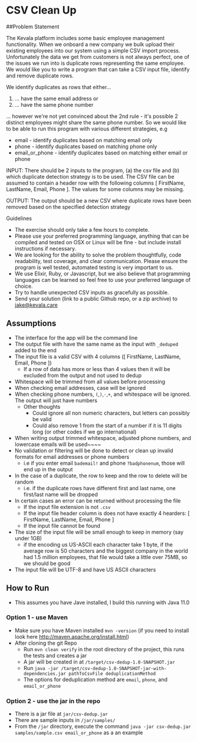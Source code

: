# CSV Clean Up

##Problem Statement

The Kevala platform includes some basic employee management functionality. When we
onboard a new company we bulk upload their existing employees into our system using a
simple CSV import process. Unfortunately the data we get from customers is not always perfect,
one of the issues we run into is duplicate rows representing the same employee. We would like
you to write a program that can take a CSV input file, identify and remove duplicate rows.

We identify duplicates as rows that either...
1. ... have the same email address or
2. ... have the same phone number

... however we're not yet convinced about the 2nd rule - it's possible 2 distinct employees might
share the same phone number. So we would like to be able to run this program with various
different strategies, e.g
- email - identify duplicates based on matching email only
- phone - identify duplicates based on matching phone only
- email_or_phone - identify duplicates based on matching either email or phone

INPUT: There should be 2 inputs to the program, (a) the csv file and (b) which duplicate
detection strategy is to be used. The CSV file can be assumed to contain a header row with the
following columns [ FirstName, LastName, Email, Phone ]. The values for some columns may
be missing.

OUTPUT: The output should be a new CSV where duplicate rows have been removed based on
the specified detection strategy

Guidelines
- The exercise should only take a few hours to complete.
- Please use your preferred programming language, anything that can be compiled and
tested on OSX or Linux will be fine - but include install instructions if necessary.
- We are looking for the ability to solve the problem thoughtfully, code readability, test
coverage, and clear communication. Please ensure the program is well tested,
automated testing is very important to us.
- We use Elixir, Ruby, or Javascript, but we also believe that programming languages can
be learned so feel free to use your preferred language of choice.
- Try to handle unexpected CSV inputs as gracefully as possible.
- Send your solution (link to a public Github repo, or a zip archive) to jake@kevala.care

## Assumptions

- The interface for the app will be the command line
- The output file with have the same name as the input with `_deduped` added to the end
- The input file is a valid CSV with 4 columns ([ FirstName, LastName, Email, Phone ])
  - If a row of data has more or less than 4 values then it will be excluded from the output and not used to dedup
- Whitespace will be trimmed from all values before processing
- When checking email addresses, case will be ignored
- When checking phone numbers, `(`,`)`,`-`,`+`, and whitespace will be ignored. The output will just have numbers
    - Other thoughts
      - Could ignore all non numeric characters, but letters can possibly be valid
      - Could also remove 1 from the start of a number if it is 11 digits long (or other codes if we go international)
- When writing output trimmed whitespace, adjusted phone numbers, and lowercase emails will be used~~~~
- No validation or filtering will be done to detect or clean up invalid formats for email addresses or phone numbers
  - i.e if you enter email `bademail!` and phone `?badphonenum`, those will end up in the output
- In the case of a duplicate, the row to keep and the row to delete will be random
  - i.e. if the duplicate rows have different first and last name, one first/last name will be dropped
- In certain cases an error can be returned without processing the file
  - If the input file extension is not `.csv`
  - If the input file header column is does not have exactly 4 hearders: [ FirstName, LastName, Email, Phone ]
  - If the input file cannot be found
- The size of the input file will be small enough to keep in memory (say under 1GB)
  - if the encoding us US-ASCII each character take 1 byte, if the average row is 50 characters and the biggest company in the world had 1.5 million employees, that file would take a little over 75MB, so we should be good
- The input file will be UTF-8 and have US ASCII characters

## How to Run

- This assumes you have Jave installed, I build this running with Java 11.0

### Option 1 - use Maven
- Make sure you have Maven installed `mvn -version` (if you need to install look here http://maven.apache.org/install.html)
- After cloning the git Repo
    - Run `mvn clean verify` in the root directory of the project, this runs the tests and creates a jar
    - A jar will be created in at `/target/csv-dedup-1.0-SNAPSHOT.jar`
    - Run `java -jar /target/csv-dedup-1.0-SNAPSHOT-jar-with-dependencies.jar pathToCsvFile deduplicationMethod`
    - The options for deduplication method are `email`, `phone`, and `email_or_phone`
    
### Option 2 - use the jar in the repo
- There is a jar file at `jar/csv-dedup.jar`
- There are sample inputs in `/jar/samples/`
- From the `/jar` directory, execute the command `java -jar csv-dedup.jar samples/sample.csv email_or_phone` as a an example 
